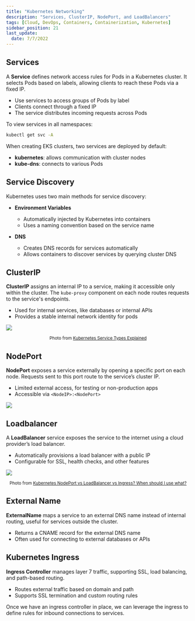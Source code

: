 ```yaml
---
title: "Kubernetes Networking"
description: "Services, ClusterIP, NodePort, and LoadBalancers"
tags: [Cloud, DevOps, Containers, Containerization, Kubernetes]
sidebar_position: 21
last_update:
  date: 7/7/2022
---
```




## Services 

A **Service** defines network access rules for Pods in a Kubernetes cluster. It selects Pods based on labels, allowing clients to reach these Pods via a fixed IP.

- Use services to access groups of Pods by label
- Clients connect through a fixed IP
- The service distributes incoming requests across Pods

To view services in all namespaces:

```bash
kubectl get svc -A
```

When creating EKS clusters, two services are deployed by default:

- **kubernetes**: allows communication with cluster nodes
- **kube-dns**: connects to various Pods

## Service Discovery 

Kubernetes uses two main methods for service discovery:

- **Environment Variables**
  - Automatically injected by Kubernetes into containers
  - Uses a naming convention based on the service name

- **DNS**
  - Creates DNS records for services automatically
  - Allows containers to discover services by querying cluster DNS


## ClusterIP

**ClusterIP** assigns an internal IP to a service, making it accessible only within the cluster. The `kube-proxy` component on each node routes requests to the service's endpoints.

- Used for internal services, like databases or internal APIs
- Provides a stable internal network identity for pods

<div class='img-center'>

![](/img/docs/services-clusterip.png)

</div> 

<small><center> Photo from [Kubernetes Service Types Explained](https://dev.to/pavanbelagatti/kubernetes-service-types-explained-207g) </center></small>


## NodePort

**NodePort** exposes a service externally by opening a specific port on each node. Requests sent to this port route to the service’s cluster IP.

- Limited external access, for testing or non-production apps
- Accessible via `<NodeIP>:<NodePort>`

<div class='img-center'>

![](/img/docs/services-nodeport.png)

</div> 


## Loadbalancer 

A **LoadBalancer** service exposes the service to the internet using a cloud provider’s load balancer.

- Automatically provisions a load balancer with a public IP
- Configurable for SSL, health checks, and other features


<div class='img-center'>

![](/img/docs/services-loadbalancer.png)

</div> 

<small><center> Photo from [Kubernetes NodePort vs LoadBalancer vs Ingress? When should I use what?](https://medium.com/google-cloud/kubernetes-nodeport-vs-loadbalancer-vs-ingress-when-should-i-use-what-922f010849e0) </center></small>

## External Name 

**ExternalName** maps a service to an external DNS name instead of internal routing, useful for services outside the cluster.

- Returns a CNAME record for the external DNS name
- Often used for connecting to external databases or APIs

## Kubernetes Ingress

**Ingress Controller** manages layer 7 traffic, supporting SSL, load balancing, and path-based routing.

- Routes external traffic based on domain and path
- Supports SSL termination and custom routing rules

Once we have an ingress controller in place, we can leverage the ingress to define rules for inbound connections to services. 



 

 
